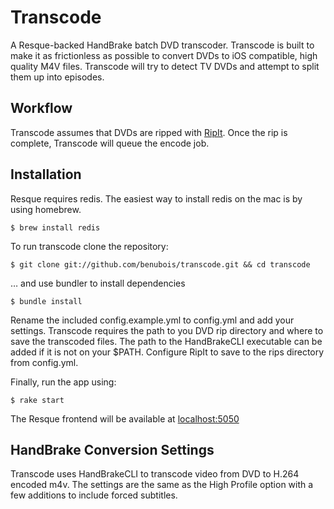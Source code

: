 # Transcode

A Resque-backed HandBrake batch DVD transcoder. Transcode is built to make it as frictionless as possible to convert DVDs to iOS compatible, high quality M4V files. Transcode will try to detect TV DVDs and attempt to split them up into episodes.

## Workflow

Transcode assumes that DVDs are ripped with [RipIt](http://thelittleappfactory.com/ripit/). Once the rip is complete, Transcode will queue the encode job.

## Installation

Resque requires redis. The easiest way to install redis on the mac is by using homebrew.

    $ brew install redis

To run transcode clone the repository:

    $ git clone git://github.com/benubois/transcode.git && cd transcode

… and use bundler to install dependencies

    $ bundle install

Rename the included config.example.yml to config.yml and add your settings. Transcode requires the path to you DVD rip directory and where to save the transcoded files. The path to the HandBrakeCLI executable can be added if it is not on your $PATH. Configure RipIt to save to the rips directory from config.yml.

Finally, run the app using:

    $ rake start

The Resque frontend will be available at [localhost:5050](http://localhost:5050)

## HandBrake Conversion Settings
Transcode uses HandBrakeCLI to transcode video from DVD to H.264 encoded m4v. The settings are the same as the High Profile option with a few additions to include forced subtitles.